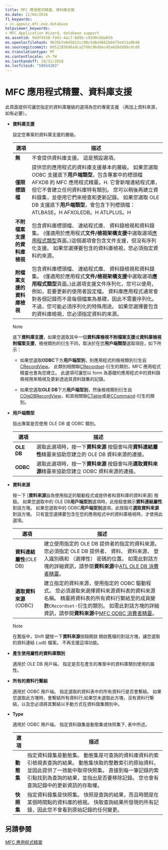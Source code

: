 ```yaml
---
title: MFC 應用程式精靈、資料庫支援
ms.date: 11/04/2016
f1_keywords:
- vc.appwiz.mfc.exe.database
helpviewer_keywords:
- MFC Application Wizard, database support
ms.assetid: 9ddf4558-fd41-4ac7-8d9b-c93d9c68ab59
ms.openlocfilehash: 9635b7e045812cc90c5d6e9662b8475e411a0b48
ms.sourcegitcommit: 6052185696adca270bc9bdbec45a626dd89cdcdd
ms.translationtype: MT
ms.contentlocale: zh-TW
ms.lasthandoff: 10/31/2018
ms.locfileid: "50654203"
---
```

# <a name="database-support-mfc-application-wizard"></a>MFC 應用程式精靈、資料庫支援

此頁面提供可讓您指定的資料庫層級的選項為您的專案支援 （再加上資料來源，如有必要）。

- **資料庫支援**

   設定您專案的資料庫支援的層級。

   |選項|描述|
   |------------|-----------------|
   |**無**|不會提供資料庫支援。 這是預設選項。|
   |**僅限標頭檔**|提供您的應用程式的資料庫支援基本的層級。 如果您選取 ODBC 支援底下**用戶端類型**，包含專案中的標頭檔 AFXDB 的 MFC 應用程式精靈。H. 它會新增連結程式庫，但它不會建立任何資料庫特有類別。 您可以稍後再建立資料錄集，並使用它們來檢查和更新記錄。 如果您選取 OLE DB 支援底下**用戶端類型**，會包含下列標頭檔： ATLBASE。H AFXOLEDB。H ATLPLUS。H|
   |**不附檔案支援的資料庫檢視**|包含資料庫標頭檔、 連結程式庫、 資料錄檢視和資料錄集。 (僅適用於應用程式**文件/檢視架構支援**中選取選項[應用程式類型](../../mfc/reference/application-type-mfc-application-wizard.md)頁面。)這個選項會包含文件支援，但沒有序列化支援。 如果您選擇要包含的資料庫檢視，您必須指定資料的來源。|
   |**附檔案支援的資料庫檢視**|包含資料庫標頭檔、 連結程式庫、 資料錄檢視和資料錄集。 (僅適用於應用程式**文件/檢視架構支援**中選取選項**應用程式類型**頁面。)此選項支援文件序列化，您可以使用，例如，若要更新的使用者設定檔。 資料庫應用程式通常會對各個記錄而不是每個檔案為基礎，因此不需要序列化。 不過，您可能必須序列化的特殊用途。 如果您選擇要包含的資料庫檢視，您必須指定資料的來源。|

   > [!NOTE]
   > 底下**資料庫支援**，如果您選取其中一個**資料庫檢視不附檔案支援**或**資料庫檢視附檔案支援**，檢視類別的衍生不同，取決於在您**用戶端類型**選取項目，如下所示：

   - 如果您選取**ODBC**下方**用戶端型別**，則應用程式的檢視類別衍生自[CRecordView](../../mfc/reference/crecordview-class.md)。 此類別相關聯[CRecordset](../../mfc/reference/crecordset-class.md)-衍生的類別，MFC 應用程式精靈也會為您建立。 此選項可讓您以 form 為基礎的應用程式中的資料錄檢視用來檢視及更新透過其資料錄集的記錄。

   - 如果您選取**OLE DB**下方**用戶端型別**，然後檢視類別衍生自[COleDBRecordView](../../mfc/reference/coledbrecordview-class.md)，和其相關聯[CTable](../../data/oledb/ctable-class.md)或是[CCommand](../../data/oledb/ccommand-class.md)-衍生的類別。

- **用戶端類型**

   指出專案是否使用 OLE DB 或 ODBC 類別。

   |選項|描述|
   |------------|-----------------|
   |**OLE DB**|選取此選項時，按一下**資料來源** 按鈕會叫用**資料連結屬性**精靈來協助您建立的 OLE DB 資料來源的連接。|
   |**ODBC**|選取此選項時，按一下**資料來源** 按鈕會叫用**選取資料來源**精靈來協助您建立 ODBC 資料來源的連接。|

- **資料來源**

   按一下 [**資料來源**設為使用指定的驅動程式或提供者和資料庫的資料來源] 按鈕。 如果您選取中的 OLE DB**用戶端型別**選項時，此按鈕會顯示**資料連結屬性** 對話方塊。 如果您選取中的 ODBC**用戶端型別**選項，此按鈕可**選取資料來源** 對話方塊。 只有當您選擇要包含在您的應用程式中的資料庫檢視時，才使用此選項。

   |選項|描述|
   |------------|-----------------|
   |**資料連結屬性**(OLE DB)|建立使用指定的 OLE DB 提供者的指定的資料來源。 您必須指定 OLE DB 提供者、 資料、 資料來源、 登入識別碼和 （選擇性） 密碼的位置。 如需此對話方塊的詳細資訊，請參閱**資料來源**中[ATL OLE DB 消費者精靈](../../atl/reference/atl-ole-db-consumer-wizard.md)。|
   |**選取資料來源**(ODBC)|建立指定的資料來源，使用指定的 ODBC 驅動程式。 您必須選取來選擇資料來源資料表的資料來源名稱。 精靈將資料表的所有資料行繫結至的成員變數`CRecordset`-衍生的類別。 如需此對話方塊的詳細資訊，請參閱**資料來源**中[MFC ODBC 消費者精靈](../../mfc/reference/mfc-odbc-consumer-wizard.md)。|

   > [!NOTE]
   > 在舊版中，Shift 鍵按一下**資料來源**按鈕開啟 開啟舊檔的對話方塊，讓您選取的資料連結 (.udl) 檔案。 不再支援這項功能。

- **產生使用屬性的資料庫類別**

   適用於 OLE DB 用戶端。 指定是否在產生的專案中的資料庫類別使用的屬性。

- **所有的資料行繫結**

   適用於 ODBC 用戶端。 指定選取的資料表中的所有資料行是否會繫結。 如果您選取此方塊時，會繫結所有資料行;如果您未選取此方塊，沒有資料行繫結，以及您必須將其繫結以手動方式在資料錄集類別中。

- **Type**

   適用於 ODBC 用戶端。 指定資料錄集是動態集或快照集下, 表中所述。

   |選項|描述|
   |------------|-----------------|
   |**動態集**|指定資料錄集是動態集。 動態集是可查詢的資料庫資料的索引檢視表查詢的結果。 動態集快取的整數索引的原始資料，並因此提供了一效能中取得快照集。 直接到每一筆記錄的索引點找到為查詢的結果，並指出是否要移除記錄。 您也會有查詢記錄中的更新資訊的存取權。|
   |**快照集**|指定資料錄集是快照集。 快照是查詢的結果，而且時間是在某個時間點的資料庫的檢視。 快取查詢結果所發現的所有記錄，因此您不會看到原始記錄的任何變更。|

## <a name="see-also"></a>另請參閱

[MFC 應用程式精靈](../../mfc/reference/mfc-application-wizard.md)
